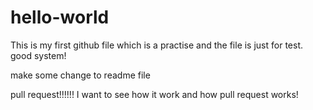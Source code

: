 # hello-world
This is my first github file which is a practise
and the file is just for test.
good system!


make some change to readme file


pull request!!!!!!
I want to see how it work
and how pull request works!

